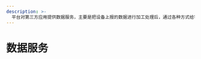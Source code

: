 ```yaml
---
description: >-
  平台对第三方应用提供数据服务，主要是把设备上报的数据进行加工处理后，通过各种方式给客户调用，开发各种场景的物联网应用。主要的方式有数据推送（回调方式实现）、数据调用
---
```


# 数据服务

